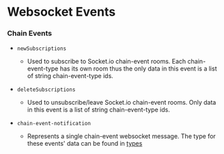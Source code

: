 # Websocket Events

### Chain Events
- `newSubscriptions`
  - Used to subscribe to Socket.io chain-event rooms. Each chain-event-type has its own room thus the only data
  in this event is a list of string chain-event-type ids.

- `deleteSubscriptions`
  - Used to unsubscribe/leave Socket.io chain-event rooms. Only data in this event is a list of string
  chain-event-type ids.

- `chain-event-notification`
  - Represents a single chain-event websocket message. The type for these events' data can be found in 
  [types](shared/types.ts)
